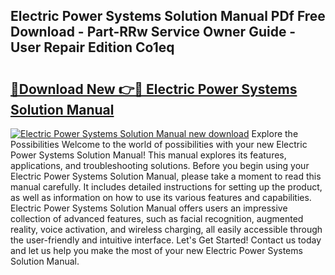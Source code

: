 ## Electric Power Systems Solution Manual PDf Free Download - Part-RRw Service Owner Guide - User Repair Edition Co1eq

# <h2><a href="http://bc4760.oget.top/?id=Electric+Power+Systems+Solution+Manual">🔗Download New 👉🔴 Electric Power Systems Solution Manual</a></h2>

[![Electric Power Systems Solution Manual new download](https://i.imgur.com/5g1atiW.png)](http://bc4760.oget.top/?id=Electric+Power+Systems+Solution+Manual)
Explore the Possibilities Welcome to the world of possibilities with your new Electric Power Systems Solution Manual! This manual explores its features, applications, and troubleshooting solutions. Before you begin using your Electric Power Systems Solution Manual, please take a moment to read this manual carefully. It includes detailed instructions for setting up the product, as well as information on how to use its various features and capabilities. Electric Power Systems Solution Manual offers users an impressive collection of advanced features, such as facial recognition, augmented reality, voice activation, and wireless charging, all easily accessible through the user-friendly and intuitive interface. Let's Get Started! Contact us today and let us help you make the most of your new Electric Power Systems Solution Manual.
